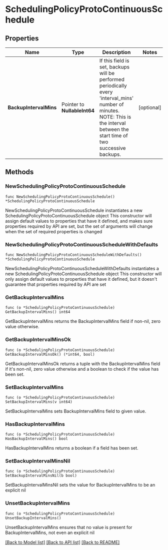# SchedulingPolicyProtoContinuousSchedule

## Properties

Name | Type | Description | Notes
------------ | ------------- | ------------- | -------------
**BackupIntervalMins** | Pointer to **NullableInt64** | If this field is set, backups will be performed periodically every &#39;interval_mins&#39; number of minutes. NOTE: This is the interval between the start time of two successive backups. | [optional] 

## Methods

### NewSchedulingPolicyProtoContinuousSchedule

`func NewSchedulingPolicyProtoContinuousSchedule() *SchedulingPolicyProtoContinuousSchedule`

NewSchedulingPolicyProtoContinuousSchedule instantiates a new SchedulingPolicyProtoContinuousSchedule object
This constructor will assign default values to properties that have it defined,
and makes sure properties required by API are set, but the set of arguments
will change when the set of required properties is changed

### NewSchedulingPolicyProtoContinuousScheduleWithDefaults

`func NewSchedulingPolicyProtoContinuousScheduleWithDefaults() *SchedulingPolicyProtoContinuousSchedule`

NewSchedulingPolicyProtoContinuousScheduleWithDefaults instantiates a new SchedulingPolicyProtoContinuousSchedule object
This constructor will only assign default values to properties that have it defined,
but it doesn't guarantee that properties required by API are set

### GetBackupIntervalMins

`func (o *SchedulingPolicyProtoContinuousSchedule) GetBackupIntervalMins() int64`

GetBackupIntervalMins returns the BackupIntervalMins field if non-nil, zero value otherwise.

### GetBackupIntervalMinsOk

`func (o *SchedulingPolicyProtoContinuousSchedule) GetBackupIntervalMinsOk() (*int64, bool)`

GetBackupIntervalMinsOk returns a tuple with the BackupIntervalMins field if it's non-nil, zero value otherwise
and a boolean to check if the value has been set.

### SetBackupIntervalMins

`func (o *SchedulingPolicyProtoContinuousSchedule) SetBackupIntervalMins(v int64)`

SetBackupIntervalMins sets BackupIntervalMins field to given value.

### HasBackupIntervalMins

`func (o *SchedulingPolicyProtoContinuousSchedule) HasBackupIntervalMins() bool`

HasBackupIntervalMins returns a boolean if a field has been set.

### SetBackupIntervalMinsNil

`func (o *SchedulingPolicyProtoContinuousSchedule) SetBackupIntervalMinsNil(b bool)`

 SetBackupIntervalMinsNil sets the value for BackupIntervalMins to be an explicit nil

### UnsetBackupIntervalMins
`func (o *SchedulingPolicyProtoContinuousSchedule) UnsetBackupIntervalMins()`

UnsetBackupIntervalMins ensures that no value is present for BackupIntervalMins, not even an explicit nil

[[Back to Model list]](../README.md#documentation-for-models) [[Back to API list]](../README.md#documentation-for-api-endpoints) [[Back to README]](../README.md)


